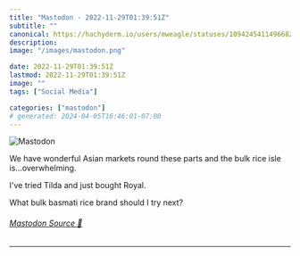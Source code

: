 ```yaml
---
title: "Mastodon - 2022-11-29T01:39:51Z"
subtitle: ""
canonical: https://hachyderm.io/users/mweagle/statuses/109424541149668281
description:
image: "/images/mastodon.png"

date: 2022-11-29T01:39:51Z
lastmod: 2022-11-29T01:39:51Z
image: ""
tags: ["Social Media"]

categories: ["mastodon"]
# generated: 2024-04-05T16:46:01-07:00
---
```

![Mastodon](/images/mastodon.png)

<p>We have wonderful Asian markets round these parts and the bulk rice isle is...overwhelming.</p><p>I&#39;ve tried Tilda and just bought Royal. </p><p>What bulk basmati rice brand should I try next?</p>


###### [Mastodon Source 🐘](https://hachyderm.io/@mweagle/109424541149668281)

___
